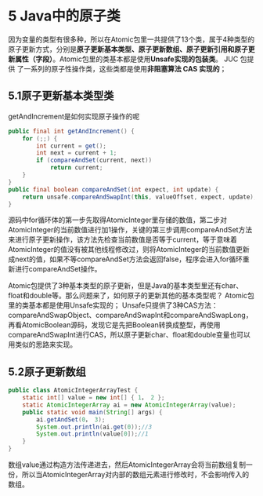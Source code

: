 # 5 Java中的原子类
因为变量的类型有很多种，所以在Atomic包里一共提供了13个类，属于4种类型的原子更新方式，分别是**原子更新基本类型、原子更新数组、原子更新引用和原子更新属性（字段）**。Atomic包里的类基本都是使用**Unsafe实现的包装类**。
JUC 包提供 了一系列的原子性操作类，这些类都是使用**非阻塞算法 CAS 实现的**；

## 5.1原子更新基本类型类
getAndIncrement是如何实现原子操作的呢

```java
public final int getAndIncrement() {
    for (;;) {
        int current = get();
        int next = current + 1;
        if (compareAndSet(current, next))
            return current;
    }
}
public final boolean compareAndSet(int expect, int update) {
    return unsafe.compareAndSwapInt(this, valueOffset, expect, update);
}
```

源码中for循环体的第一步先取得AtomicInteger里存储的数值，第二步对AtomicInteger的当前数值进行加1操作，关键的第三步调用compareAndSet方法来进行原子更新操作，该方法先检查当前数值是否等于current，等于意味着AtomicInteger的值没有被其他线程修改过，则将AtomicInteger的当前数值更新成next的值，如果不等compareAndSet方法会返回false，程序会进入for循环重新进行compareAndSet操作。

Atomic包提供了3种基本类型的原子更新，但是Java的基本类型里还有char、float和double等。那么问题来了，如何原子的更新其他的基本类型呢？ Atomic包里的类基本都是使用Unsafe实现的；
Unsafe只提供了3种CAS方法：compareAndSwapObject、compareAndSwapInt和compareAndSwapLong，再看AtomicBoolean源码，发现它是先把Boolean转换成整型，再使用compareAndSwapInt进行CAS，所以原子更新char、float和double变量也可以用类似的思路来实现。

## 5.2原子更新数组
````java
public class AtomicIntegerArrayTest {
    static int[] value = new int[] { 1， 2 };
    static AtomicIntegerArray ai = new AtomicIntegerArray(value);
    public static void main(String[] args) {
        ai.getAndSet(0， 3);
        System.out.println(ai.get(0));//3
        System.out.println(value[0]);//1
    }
}
````

数组value通过构造方法传递进去，然后AtomicIntegerArray会将当前数组复制一份，所以当AtomicIntegerArray对内部的数组元素进行修改时，不会影响传入的数组。


